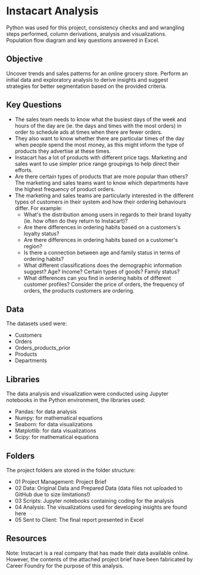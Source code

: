 # Instacart Analysis
Python was used for this project, consistency checks and and wrangling steps performed, column derivations, analysis and visualizations. Population flow diagram and key questions answered in Excel.

## Objective
Uncover trends and sales patterns for an online grocery store. Perform an initial data and exploratory analysis to derive insights and suggest strategies for better segmentation based on the provided criteria.

## Key Questions
* The sales team needs to know what the busiest days of the week and hours of the day are (ie. the days and times with the most orders) in order to schedule ads at times when there are fewer orders.
* They also want to know whether there are particular times of the day when people spend the most money, as this might inform the type of products they advertise at these times.
* Instacart has a lot of products with different price tags.  Marketing and sales want to use simpler price range groupings to help direct their efforts.
* Are there certain types of products that are more popular than others? The marketing and sales teams want to know which departments have the highest frequency of product orders.
* The marketing and sales teams are particularly interested in the different types of customers in their system and how their ordering behaviours differ.  For example:
  * What's the distribution among users in regards to their brand loyalty (ie. how often do they return to Instacart)?
  * Are there differences in ordering habits based on a customers's loyalty status?
  * Are there differences in ordering habits based on a customer's region?
  * Is there a connection between age and family status in terms of ordering habits?
  * What different classifications does the demographic information suggest? Age? Income? Certain types of goods? Family status?
  * What differences can you find in ordering habits of different customer profiles? Consider the price of orders, the frequency of orders, the products customers are ordering.
 
## Data
The datasets used were:
* Customers
* Orders
* Orders_products_prior
* Products
* Departments

## Libraries
The data analysis and visualization were conducted using Jupyter notebooks in the Python environment, the libraries used:
* Pandas: for data analysis
* Numpy: for mathematical equations
* Seaborn: for data visualizations
* Matplotlib: for data visualizations
* Scipy: for mathematical equations

## Folders
The project folders are stored in the folder structure:
* 01 Project Management: Project Brief
* 02 Data: Original Data and Prepared Data (data files not uploaded to GitHub due to size limitations!)
* 03 Scripts: Jupyter notebooks containing coding for the analysis
* 04 Analysis: The visualizations used for developing insights are found here
* 05 Sent to Client: The final report presented in Excel

## Resources
Note: Instacart is a real company that has made their data available online. However, the contents of the attached project brief have been fabricated by Career Foundry for the purpose of this analysis.
